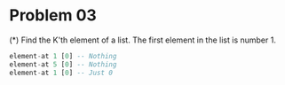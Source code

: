 # Problem 03

(*) Find the K'th element of a list. The first element in the list is number 1.

```haskell
element-at 1 [0] -- Nothing
element-at 5 [0] -- Nothing
element-at 1 [0] -- Just 0
```

